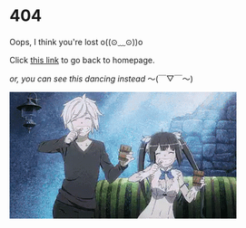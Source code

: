 # 404

Oops, I think you're lost o((⊙﹏⊙))o

Click [this link](/) to go back to homepage.

*or, you can see this dancing instead* 〜(￣▽￣〜)

![404.gif](src/404.gif)